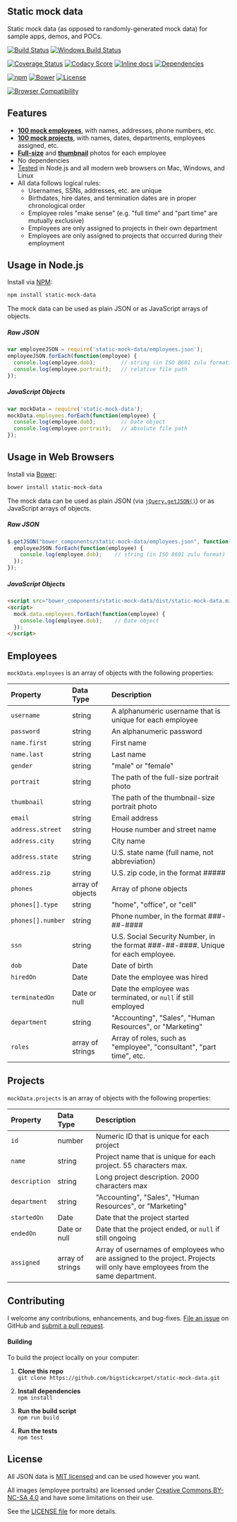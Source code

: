 Static mock data
------------------------------
Static mock data (as opposed to randomly-generated mock data) for sample apps, demos, and POCs.

[![Build Status](https://api.travis-ci.org/BigstickCarpet/static-mock-data.svg)](https://travis-ci.org/BigstickCarpet/static-mock-data)
[![Windows Build Status](https://ci.appveyor.com/api/projects/status/github/bigstickcarpet/static-mock-data?svg=true&failingText=Windows%20build%20failing&passingText=Windows%20build%20passing)](https://ci.appveyor.com/project/BigstickCarpet/static-mock-data/branch/master)

[![Coverage Status](https://coveralls.io/repos/BigstickCarpet/static-mock-data/badge.svg?branch=master&service=github)](https://coveralls.io/r/BigstickCarpet/static-mock-data)
[![Codacy Score](https://api.codacy.com/project/badge/Grade/6c5fcc961d4642d8a6fc48865e006233)](https://www.codacy.com/public/jamesmessinger/static-mock-data)
[![Inline docs](http://inch-ci.org/github/bigstickcarpet/static-mock-data.svg?branch=master&style=shields)](http://inch-ci.org/github/bigstickcarpet/static-mock-data)
[![Dependencies](https://david-dm.org/BigstickCarpet/static-mock-data.svg)](https://david-dm.org/BigstickCarpet/static-mock-data)

[![npm](http://img.shields.io/npm/v/static-mock-data.svg)](https://www.npmjs.com/package/static-mock-data)
[![Bower](http://img.shields.io/bower/v/static-mock-data.svg)](#bower)
[![License](https://img.shields.io/npm/l/static-mock-data.svg)](LICENSE)

[![Browser Compatibility](https://saucelabs.com/browser-matrix/mock-data.svg)](https://saucelabs.com/u/mock-data)


Features
--------------------------
* __[100 mock employees](https://raw.githubusercontent.com/BigstickCarpet/static-mock-data/master/employees.json)__, with names, addresses, phone numbers, etc.
* __[100 mock projects](https://raw.githubusercontent.com/BigstickCarpet/static-mock-data/master/projects.json)__, with names, dates, departments, employees assigned, etc.
* __[Full-size](https://github.com/BigstickCarpet/static-mock-data/blob/master/portraits/jdoe.jpg)__ and __[thumbnail](https://github.com/BigstickCarpet/static-mock-data/blob/master/portraits/jdoe-thumb.jpg)__ photos for each employee
* No dependencies
* [Tested](http://bigstickcarpet.com/static-mock-data/test/index.html) in Node.js and all modern web browsers on Mac, Windows, and Linux
* All data follows logical rules:
    - Usernames, SSNs, addresses, etc. are unique
    - Birthdates, hire dates, and termination dates are in proper chronological order
    - Employee roles "make sense" (e.g. "full time" and "part time" are mutually exclusive)
    - Employees are only assigned to projects in their own department
    - Employees are only assigned to projects that occurred during their employment


Usage in Node.js
-------------------------------------
Install via [NPM](https://docs.npmjs.com/getting-started/what-is-npm):

````bash
npm install static-mock-data
````

The mock data can be used as plain JSON or as JavaScript arrays of objects.

##### Raw JSON
```javascript
var employeeJSON = require('static-mock-data/employees.json');
employeeJSON.forEach(function(employee) {
  console.log(employee.dob);        // string (in ISO 8601 zulu format)
  console.log(employee.portrait);   // relative file path
});
```

##### JavaScript Objects
```javascript
var mockData = require('static-mock-data');
mockData.employees.forEach(function(employee) {
  console.log(employee.dob);        // Date object
  console.log(employee.portrait);   // absolute file path
});
```

Usage in Web Browsers
-----------------------------------------
Install via [Bower](http://bower.io):

````bash
bower install static-mock-data
````

The mock data can be used as plain JSON (via [`jQuery.getJSON()`](https://api.jquery.com/jquery.getjson/)) or as JavaScript arrays of objects.

##### Raw JSON
```javascript
$.getJSON("bower_components/static-mock-data/employees.json", function(employeeJSON) {
  employeeJSON.forEach(function(employee) {
    console.log(employee.dob);    // string (in ISO 8601 zulu format)
  });
});
```


##### JavaScript Objects
```html
<script src="bower_components/static-mock-data/dist/static-mock-data.min.js"></script>
<script>
  mock.data.employees.forEach(function(employee) {
    console.log(employee.dob);    // Date object
  });
</script>
```


Employees
--------------------------
`mockData.employees` is an array of objects with the following properties:

| Property              | Data Type        | Description
|:----------------------|:-----------------|:----------------------------
| `username`            | string           | A alphanumeric username that is unique for each employee
| `password`            | string           | An alphanumeric password
| `name.first`          | string           | First name
| `name.last`           | string           | Last name
| `gender`              | string           | "male" or "female"
| `portrait`            | string           | The path of the full-size portrait photo
| `thumbnail`           | string           | The path of the thumbnail-size portrait photo
| `email`               | string           | Email address
| `address.street`      | string           | House number and street name
| `address.city`        | string           | City name
| `address.state`       | string           | U.S. state name (full name, not abbreviation)
| `address.zip`         | string           | U.S. zip code, in the format #####
| `phones`              | array of objects | Array of phone objects
| `phones[].type`       | string           | "home", "office", or "cell"
| `phones[].number`     | string           | Phone number, in the format ###-##-####
| `ssn`                 | string           | U.S. Social Security Number, in the format ###-##-####. Unique for each employee.
| `dob`                 | Date             | Date of birth
| `hiredOn`             | Date             | Date the employee was hired
| `terminatedOn`        | Date or null     | Date the employee was terminated, or `null` if still employed
| `department`          | string           | "Accounting", "Sales", "Human Resources", or "Marketing"
| `roles`               | array of strings | Array of roles, such as "employee", "consultant", "part time", etc.


Projects
--------------------------
`mockData.projects` is an array of objects with the following properties:

| Property              | Data Type        | Description
|:----------------------|:-----------------|:----------------------------
| `id`                  | number           | Numeric ID that is unique for each project
| `name`                | string           | Project name that is unique for each project. 55 characters max.
| `description`         | string           | Long project description. 2000 characters max
| `department`          | string           | "Accounting", "Sales", "Human Resources", or "Marketing"
| `startedOn`           | Date             | Date that the project started
| `endedOn`             | Date or null     | Date that the project ended, or `null` if still ongoing
| `assigned`            | array of strings | Array of usernames of employees who are assigned to the project. Projects will only have employees from the same department.


Contributing
--------------------------
I welcome any contributions, enhancements, and bug-fixes.  [File an issue](https://github.com/BigstickCarpet/static-mock-data/issues) on GitHub and [submit a pull request](https://github.com/BigstickCarpet/static-mock-data/pulls).

#### Building
To build the project locally on your computer:

1. __Clone this repo__<br>
`git clone https://github.com/bigstickcarpet/static-mock-data.git`

2. __Install dependencies__<br>
`npm install`

3. __Run the build script__<br>
`npm run build`

4. __Run the tests__<br>
`npm test`


License
--------------------------
All JSON data is [MIT licensed](http://opensource.org/licenses/MIT) and can be used however you want.

All images (employee portraits) are licensed under [Creative Commons BY-NC-SA 4.0](https://creativecommons.org/licenses/by-nc-sa/2.0/deed.en) and have some limitations on their use.

See the [LICENSE file](LICENSE) for more details.
